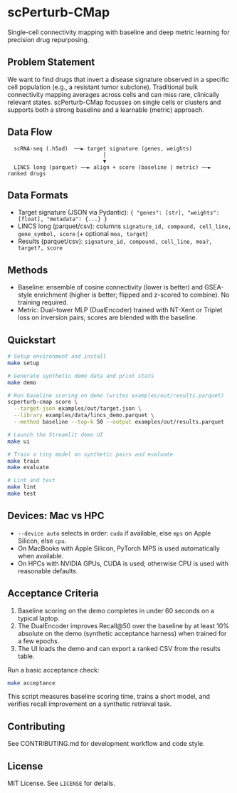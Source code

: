 # scPerturb-CMap

Single-cell connectivity mapping with baseline and deep metric learning for precision drug repurposing.

## Problem Statement

We want to find drugs that invert a disease signature observed in a specific cell population (e.g., a resistant tumor subclone). Traditional bulk connectivity mapping averages across cells and can miss rare, clinically relevant states. scPerturb-CMap focusses on single cells or clusters and supports both a strong baseline and a learnable (metric) approach.

## Data Flow

```
  scRNA-seq (.h5ad)  ──► target signature (genes, weights)
                              │
                              ▼
  LINCS long (parquet) ──► align + score (baseline | metric) ──► ranked drugs
```

## Data Formats
- Target signature (JSON via Pydantic): `{ "genes": [str], "weights": [float], "metadata": {...} }`
- LINCS long (parquet/csv): columns `signature_id, compound, cell_line, gene_symbol, score` (+ optional `moa, target`)
- Results (parquet/csv): `signature_id, compound, cell_line, moa?, target?, score`

## Methods
- Baseline: ensemble of cosine connectivity (lower is better) and GSEA-style enrichment (higher is better; flipped and z-scored to combine). No training required.
- Metric: Dual-tower MLP (DualEncoder) trained with NT-Xent or Triplet loss on inversion pairs; scores are blended with the baseline.

## Quickstart

```bash
# Setup environment and install
make setup

# Generate synthetic demo data and print stats
make demo

# Run baseline scoring on demo (writes examples/out/results.parquet)
scperturb-cmap score \
  --target-json examples/out/target.json \
  --library examples/data/lincs_demo.parquet \
  --method baseline --top-k 50 --output examples/out/results.parquet

# Launch the Streamlit demo UI
make ui

# Train a tiny model on synthetic pairs and evaluate
make train
make evaluate

# Lint and test
make lint
make test
```

## Devices: Mac vs HPC
- `--device auto` selects in order: `cuda` if available, else `mps` on Apple Silicon, else `cpu`.
- On MacBooks with Apple Silicon, PyTorch MPS is used automatically when available.
- On HPCs with NVIDIA GPUs, CUDA is used; otherwise CPU is used with reasonable defaults.

## Acceptance Criteria
1) Baseline scoring on the demo completes in under 60 seconds on a typical laptop.
2) The DualEncoder improves Recall@50 over the baseline by at least 10% absolute on the demo (synthetic acceptance harness) when trained for a few epochs.
3) The UI loads the demo and can export a ranked CSV from the results table.

Run a basic acceptance check:

```bash
make acceptance
```

This script measures baseline scoring time, trains a short model, and verifies recall improvement on a synthetic retrieval task.

## Contributing

See CONTRIBUTING.md for development workflow and code style.

## License

MIT License. See `LICENSE` for details.
